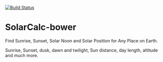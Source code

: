 [![Build Status](https://travis-ci.org/NewtonJoshua/SolarCalc.png)](https://travis-ci.org/NewtonJoshua/SolarCalc)

# SolarCalc-bower
Find Sunrise, Sunset, Solar Noon and Solar Position for Any Place on Earth. 

Sunrise, Sunset, dusk, dawn and twilight, Sun distance, day length, altitude and much more.
